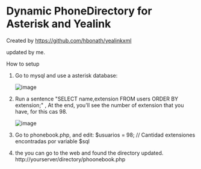 # Dynamic PhoneDirectory for Asterisk and Yealink

Created by https://github.com/hbonath/yealinkxml

updated by me.

How to setup

1. Go to mysql and use a asterisk database:

   ![image](https://user-images.githubusercontent.com/47614279/209568681-ccd3cc63-8cb9-48d9-a847-7678630a165b.png)
   
2. Run a sentence "SELECT name,extension FROM users ORDER BY extension;" , At the end, you'll see the number of extension that you have, for this cas 98.

   ![image](https://user-images.githubusercontent.com/47614279/209568719-3994386d-6484-40d2-afda-fbd292712818.png)
  
3. Go to phonebook.php, and edit:
    $usuarios = 98; // Cantidad extensiones encontradas por variable $sql
4. the you can go to the web and found the directory updated.
    http://yourserver/directory/phoonebook.php

  

  
